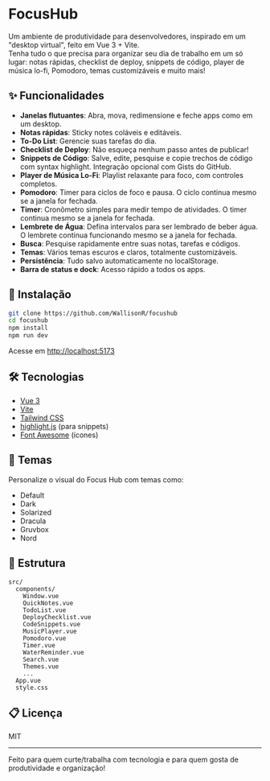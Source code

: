 # FocusHub

Um ambiente de produtividade para desenvolvedores, inspirado em um "desktop virtual", feito em Vue 3 + Vite.  
Tenha tudo o que precisa para organizar seu dia de trabalho em um só lugar: notas rápidas, checklist de deploy, snippets de código, player de música lo-fi, Pomodoro, temas customizáveis e muito mais!

## ✨ Funcionalidades

- **Janelas flutuantes**: Abra, mova, redimensione e feche apps como em um desktop.
- **Notas rápidas**: Sticky notes coláveis e editáveis.
- **To-Do List**: Gerencie suas tarefas do dia.
- **Checklist de Deploy**: Não esqueça nenhum passo antes de publicar!
- **Snippets de Código**: Salve, edite, pesquise e copie trechos de código com syntax highlight. Integração opcional com Gists do GitHub.
- **Player de Música Lo-Fi**: Playlist relaxante para foco, com controles completos.
- **Pomodoro**: Timer para ciclos de foco e pausa. O ciclo continua mesmo se a janela for fechada.
- **Timer**: Cronômetro simples para medir tempo de atividades. O timer continua mesmo se a janela for fechada.
- **Lembrete de Água**: Defina intervalos para ser lembrado de beber água. O lembrete continua funcionando mesmo se a janela for fechada.
- **Busca**: Pesquise rapidamente entre suas notas, tarefas e códigos.
- **Temas**: Vários temas escuros e claros, totalmente customizáveis.
- **Persistência**: Tudo salvo automaticamente no localStorage.
- **Barra de status e dock**: Acesso rápido a todos os apps.

## 🚀 Instalação

```bash
git clone https://github.com/WallisonR/focushub
cd focushub
npm install
npm run dev
```

Acesse em [http://localhost:5173](http://localhost:5173)

## 🛠️ Tecnologias

- [Vue 3](https://vuejs.org/)
- [Vite](https://vitejs.dev/)
- [Tailwind CSS](https://tailwindcss.com/)
- [highlight.js](https://highlightjs.org/) (para snippets)
- [Font Awesome](https://fontawesome.com/) (ícones)

## 🎨 Temas

Personalize o visual do Focus Hub com temas como:
- Default
- Dark
- Solarized
- Dracula
- Gruvbox
- Nord

## 📁 Estrutura

```
src/
  components/
    Window.vue
    QuickNotes.vue
    TodoList.vue
    DeployChecklist.vue
    CodeSnippets.vue
    MusicPlayer.vue
    Pomodoro.vue
    Timer.vue
    WaterReminder.vue
    Search.vue
    Themes.vue
    ...
  App.vue
  style.css
```

## 📋 Licença

MIT

---

Feito para quem curte/trabalha com tecnologia e para quem gosta de produtividade e organização!
